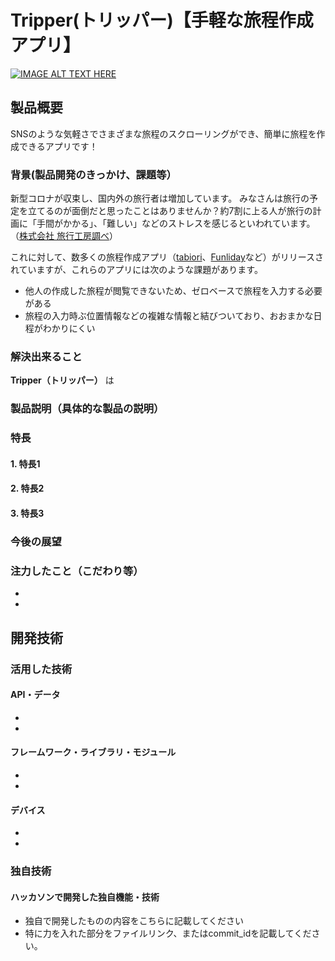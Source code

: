 # Tripper(トリッパー)【手軽な旅程作成アプリ】

[![IMAGE ALT TEXT HERE](https://jphacks.com/wp-content/uploads/2024/07/JPHACKS2024_ogp.jpg)](https://www.youtube.com/watch?v=DZXUkEj-CSI)

## 製品概要
SNSのような気軽さでさまざまな旅程のスクローリングができ、簡単に旅程を作成できるアプリです！

### 背景(製品開発のきっかけ、課題等）
新型コロナが収束し、国内外の旅行者は増加しています。
みなさんは旅行の予定を立てるのが面倒だと思ったことはありませんか？約7割に上る人が旅行の計画に「手間がかかる」、「難しい」などのストレスを感じるといわれています。（[株式会社 旅行工房調べ](https://about.tabikobo.com/news/press/2018/06/180605/)）


これに対して、数多くの旅程作成アプリ（[tabiori](https://tabiori.com/)、[Funliday](https://www.funliday.com/jp)など）がリリースされていますが、これらのアプリには次のような課題があります。

* 他人の作成した旅程が閲覧できないため、ゼロベースで旅程を入力する必要がある
* 旅程の入力時ぶ位置情報などの複雑な情報と結びついており、おおまかな日程がわかりにくい

### 解決出来ること
**Tripper（トリッパー）** は

### 製品説明（具体的な製品の説明）
### 特長
#### 1. 特長1
#### 2. 特長2
#### 3. 特長3

### 今後の展望
### 注力したこと（こだわり等）
* 
* 

## 開発技術
### 活用した技術
#### API・データ
* 
* 

#### フレームワーク・ライブラリ・モジュール
* 
* 

#### デバイス
* 
* 

### 独自技術
#### ハッカソンで開発した独自機能・技術
* 独自で開発したものの内容をこちらに記載してください
* 特に力を入れた部分をファイルリンク、またはcommit_idを記載してください。
